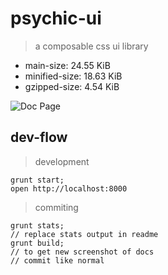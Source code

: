 # psychic-ui

> a composable css ui library
- main-size: 24.55 KiB
- minified-size: 18.63 KiB
- gzipped-size: 4.54 KiB

![Doc Page](examples/assets/doc.png)

## dev-flow

> development

```
grunt start;
open http://localhost:8000
```

> commiting

```
grunt stats;
// replace stats output in readme
grunt build;
// to get new screenshot of docs
// commit like normal
```

